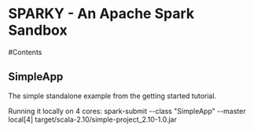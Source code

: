 SPARKY - An Apache Spark Sandbox
================================

#Contents

## SimpleApp
The simple standalone example from the getting started tutorial.

Running it locally on 4 cores:
	spark-submit --class "SimpleApp" --master local[4] target/scala-2.10/simple-project_2.10-1.0.jar

